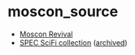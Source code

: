 # moscon_source

- [Moscon Revival](https://www.mosconrevival.com/)
- [SPEC SciFi collection](https://www.uidaho.edu/news/feature-stories/sci-fi-collection) ([archived](https://perma.cc/6YK3-28WC))
